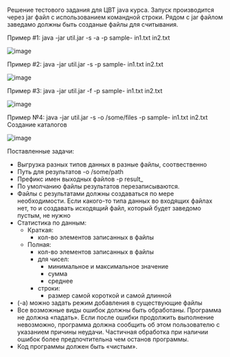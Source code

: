 Решение тестового задания для ЦВТ java курса.
Запуск производится через jar файл с использованием командной строки. Рядом с jar файлом заведамо должны быть созданые файлы для считывания.

Пример #1: java -jar util.jar -s -a -p sample- in1.txt in2.txt

![image](https://github.com/user-attachments/assets/db745d06-f512-4901-9be4-2e58582670d7)

Пример #2: java -jar util.jar -s -p sample- in1.txt in2.txt

![image](https://github.com/user-attachments/assets/5c644ae4-0eba-423f-b218-8b6e3737f5e6)

Пример #3: java -jar util.jar -f -p sample- in1.txt in2.txt

![image](https://github.com/user-attachments/assets/ab2364af-6d11-4ee5-91ee-0c0e00fd859b)

Пример №4: java -jar util.jar -s -o /some/files -p sample- in1.txt in2.txt
Создание каталогов

![image](https://github.com/user-attachments/assets/93b2208d-df61-4339-8204-e4a04fb73e2b)


Поставленные задачи:

+ Выгрузка разных типов данных в разные файлы, соотвественно
+ Путь для результатов -o /some/path
+ Префикс имен выходных файлов -p result_
+ По умолчанию файлы результатов перезаписываются.
+ Файлы с результатами должны создаваться по мере необходимости. Если какого-то типа
  данных во входящих файлах нет, то и создавать исходящий файл, который будет заведомо
  пустым, не нужно
+ Статистика по данным:
  + Краткая:
    + кол-во элементов записанных в файлы
  + Полная:
    + кол-во элементов записанных в файлы
    + для чисел:
      + минимальное и максимальное значение
      + сумма
      + среднее
    + строки:
      + размер самой короткой и самой длинной
+ (-a) можно задать режим добавления в существующие файлы
+ Все возможные виды ошибок должны быть обработаны. Программа не должна «падать».
  Если после ошибки продолжить выполнение невозможно, программа должна сообщить об
  этом пользователю с указанием причины неудачи. Частичная обработка при наличии
  ошибок более предпочтительна чем останов программы.
+ Код программы должен быть «чистым».

